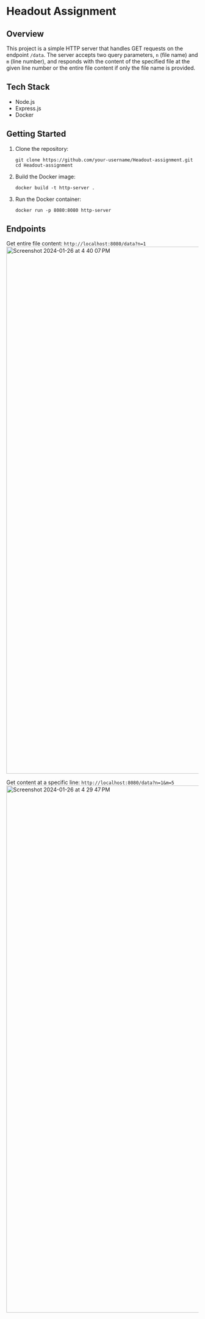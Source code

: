 # Headout Assignment

## Overview

This project is a simple HTTP server that handles GET requests on the endpoint `/data`. The server accepts two query parameters, `n` (file name) and `m` (line number), and responds with the content of the specified file at the given line number or the entire file content if only the file name is provided.

## Tech Stack

- Node.js
- Express.js
- Docker

## Getting Started

1. Clone the repository:
   ```
   git clone https://github.com/your-username/Headout-assignment.git
   cd Headout-assignment
   ```
2. Build the Docker image:
   ```
   docker build -t http-server .
   ```
3. Run the Docker container:
   ```
   docker run -p 8080:8080 http-server
   ```

## Endpoints
   Get entire file content:
    ```
    http://localhost:8080/data?n=1
    ```
    <img width="1381" alt="Screenshot 2024-01-26 at 4 40 07 PM" src="https://github.com/krishanu7/Headout-Assignment/assets/93394632/d3e96c73-c6c8-4c1c-9640-0a7dbf6fe614">

   Get content at a specific line:
    ```
    http://localhost:8080/data?n=1&m=5
    ```
    <img width="1381" alt="Screenshot 2024-01-26 at 4 29 47 PM" src="https://github.com/krishanu7/Headout-Assignment/assets/93394632/c76cc5d9-dc4e-41dd-9a13-0b51748a980f">
